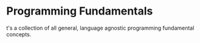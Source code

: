 # Programming Fundamentals
t's a collection of all general, language agnostic programming fundamental concepts.
